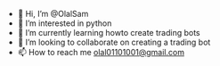 - 👋 Hi, I’m @OlalSam
- 👀 I’m interested in python
- 🌱 I’m currently learning howto create trading bots
- 💞️ I’m looking to collaborate on creating a trading bot
- 📫 How to reach me olal01101001@gmail.com

<!---
OlalSam/OlalSam is a ✨ special ✨ repository because its `README.md` (this file) appears on your GitHub profile.
You can click the Preview link to take a look at your changes.
--->
